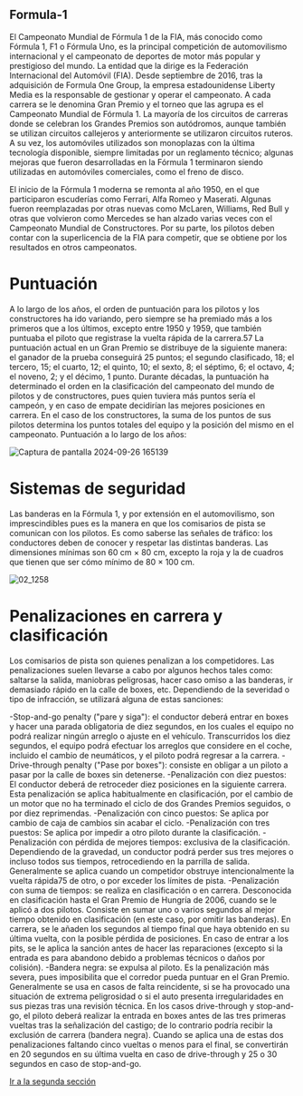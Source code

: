 ## Formula-1

El Campeonato Mundial de Fórmula 1 de la FIA, más conocido como Fórmula 1, F1 o Fórmula Uno, es la principal competición de automovilismo internacional y el campeonato de deportes de motor más popular y prestigioso del mundo. La entidad que la dirige es la Federación Internacional del Automóvil (FIA). Desde septiembre de 2016, tras la adquisición de Formula One Group, la empresa estadounidense Liberty Media es la responsable de gestionar y operar el campeonato.
A cada carrera se le denomina Gran Premio y el torneo que las agrupa es el Campeonato Mundial de Fórmula 1. La mayoría de los circuitos de carreras donde se celebran los Grandes Premios son autódromos, aunque también se utilizan circuitos callejeros y anteriormente se utilizaron circuitos ruteros. A su vez, los automóviles utilizados son monoplazas con la última tecnología disponible, siempre limitadas por un reglamento técnico; algunas mejoras que fueron desarrolladas en la Fórmula 1 terminaron siendo utilizadas en automóviles comerciales, como el freno de disco.

El inicio de la Fórmula 1 moderna se remonta al año 1950, en el que participaron escuderías como Ferrari, Alfa Romeo y Maserati. Algunas fueron reemplazadas por otras nuevas como McLaren, Williams, Red Bull y otras que volvieron como Mercedes se han alzado varias veces con el Campeonato Mundial de Constructores. Por su parte, los pilotos deben contar con la superlicencia de la FIA para competir, que se obtiene por los resultados en otros campeonatos.


# Puntuación
A lo largo de los años, el orden de puntuación para los pilotos y los constructores ha ido variando, pero siempre se ha premiado más a los primeros que a los últimos, excepto entre 1950 y 1959, que también puntuaba el piloto que registrase la vuelta rápida de la carrera.57​
La puntuación actual en un Gran Premio se distribuye de la siguiente manera: el ganador de la prueba conseguirá 25 puntos; el segundo clasificado, 18; el tercero, 15; el cuarto, 12; el quinto, 10; el sexto, 8; el séptimo, 6; el octavo, 4; el noveno, 2; y el décimo, 1 punto. Durante décadas, la puntuación ha determinado el orden en la clasificación del campeonato del mundo de pilotos y de constructores, pues quien tuviera más puntos sería el campeón, y en caso de empate decidirían las mejores posiciones en carrera. En el caso de los constructores, la suma de los puntos de sus pilotos determina los puntos totales del equipo y la posición del mismo en el campeonato.
Puntuación a lo largo de los años:


![Captura de pantalla 2024-09-26 165139](https://github.com/user-attachments/assets/f7d0d28f-61b3-414c-bbec-c095490fa09d)


# Sistemas de seguridad
Las banderas en la Fórmula 1, y por extensión en el automovilismo, son imprescindibles pues es la manera en que los comisarios de pista se comunican con los pilotos. Es como saberse las señales de tráfico: los conductores deben de conocer y respetar las distintas banderas. Las dimensiones mínimas son 60 cm × 80 cm, excepto la roja y la de cuadros que tienen que ser cómo mínimo de 80 × 100 cm.

![02_1258](https://github.com/user-attachments/assets/e1f12249-c60f-4b1b-bdf6-b09569c0778c)


# Penalizaciones en carrera y clasificación

Los comisarios de pista son quienes penalizan a los competidores. Las penalizaciones suelen llevarse a cabo por algunos hechos tales como: saltarse la salida, maniobras peligrosas, hacer caso omiso a las banderas, ir demasiado rápido en la calle de boxes, etc. Dependiendo de la severidad o tipo de infracción, se utilizará alguna de estas sanciones:

-Stop-and-go penalty ("pare y siga"): el conductor deberá entrar en boxes y hacer una parada obligatoria de diez segundos, en los cuales el equipo no podrá realizar ningún arreglo o ajuste en el vehículo. Transcurridos los diez segundos, el equipo podrá efectuar los arreglos que considere en el coche, incluido el cambio de neumáticos, y el piloto podrá regresar a la carrera.
-Drive-through penalty ("Pase por boxes"): consiste en obligar a un piloto a pasar por la calle de boxes sin detenerse.
-Penalización con diez puestos: El conductor deberá de retroceder diez posiciones en la siguiente carrera. Esta penalización se aplica habitualmente en clasificación, por el cambio de un motor que no ha terminado el ciclo de dos Grandes Premios seguidos, o por diez reprimendas.
-Penalización con cinco puestos: Se aplica por cambio de caja de cambios sin acabar el ciclo.
-Penalización con tres puestos: Se aplica por impedir a otro piloto durante la clasificación.
-Penalización con pérdida de mejores tiempos: exclusiva de la clasificación. Dependiendo de la gravedad, un conductor podrá perder sus tres mejores o incluso todos sus tiempos, retrocediendo en la parrilla de salida. Generalmente se aplica cuando un competidor obstruye intencionalmente la vuelta rápida75​ de otro, o por exceder los límites de pista.
-Penalización con suma de tiempos: se realiza en clasificación o en carrera. Desconocida en clasificación hasta el Gran Premio de Hungría de 2006, cuando se le aplicó a dos pilotos. Consiste en sumar uno o varios segundos al mejor tiempo obtenido en clasificación (en este caso, por omitir las banderas). En carrera, se le añaden los segundos al tiempo final que haya obtenido en su última vuelta, con la posible pérdida de posiciones. En caso de entrar a los pits, se le aplica la sanción antes de hacer las reparaciones (excepto si la entrada es para abandono debido a problemas técnicos o daños por colisión).
-Bandera negra: se expulsa al piloto. Es la penalización más severa, pues imposibilita que el corredor pueda puntuar en el Gran Premio. Generalmente se usa en casos de falta reincidente, si se ha provocado una situación de extrema peligrosidad o si el auto presenta irregularidades en sus piezas tras una revisión técnica.
En los casos drive-through y stop-and-go, el piloto deberá realizar la entrada en boxes antes de las tres primeras vueltas tras la señalización del castigo; de lo contrario podría recibir la exclusión de carrera (bandera negra). Cuando se aplica una de estas dos penalizaciones faltando cinco vueltas o menos para el final, se convertirán en 20 segundos en su última vuelta en caso de drive-through y 25 o 30 segundos en caso de stop-and-go.


<a href="(https://www.youtube.com/)">Ir a la segunda sección</a>











